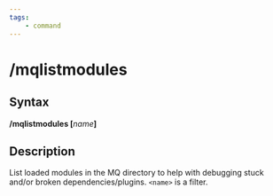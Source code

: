 ```yaml
---
tags:
    - command
---
```

# /mqlistmodules

## Syntax

**/mqlistmodules [**_name_**]**

## Description
List loaded modules in the MQ directory to help with debugging stuck and/or broken dependencies/plugins. `<name>` is a filter. 
